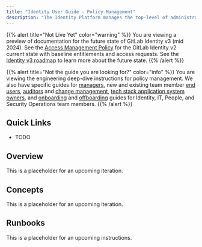 ```yaml
---
title: "Identity User Guide - Policy Management"
description: "The Identity Platform manages the top-level of administrative access and infrastructure for GitLab systems access, and manages access policies for our tech stack applications. We manage all configuration using Terraform (Configuration/Infrastructure-as-Code) or REST API (guess and check policy enforcement with API endpoints) base state management with a GitOps CI/CD approach. This page provides a quick reference guide and runbooks for how we have embedded change management in all of our processes and automation with configuration-as-code state management, merge request approval rules, approval user experience, audit and diff logging, and more."
---
```


{{% alert title="Not Live Yet" color="warning" %}}
You are viewing a preview of documentation for the future state of GitLab Identity v3 (mid 2024). See the <a href="/handbook/security/access-management-policy">Access Management Policy</a> for the GitLab Identity v2 current state with baseline entitlements and access requests. See the <a href="/handbook/security/identity/roadmap">Identity v3 roadmap</a> to learn more about the future state.
{{% /alert %}}


{{% alert title="Not the guide you are looking for?" color="info" %}}
You are viewing the engineering deep-dive instructions for policy management. We also have specific guides for <a href="/handbook/security/identity/guide/manager">managers</a>, new and existing team member <a href="/handbook/security/identity/guide/user">end users</a>, <a href="/handbook/security/identity/guide/audit">auditors</a> and <a href="/handbook/security/identity/guide/change-mgmt">change management</a>, <a href="/handbook/security/identity/guide/app">tech stack application system owners</a>, and <a href="/handbook/security/identity/guide/onboarding">onboarding</a> and <a href="/handbook/security/identity/guide/offboarding">offboarding</a> guides for Identity, IT, People, and Security Operations team members.
{{% /alert %}}

## Quick Links

- TODO

## Overview

This is a placeholder for an upcoming iteration.

## Concepts

This is a placeholder for an upcoming iteration.

## Runbooks

This is a placeholder for an upcoming instructions.
